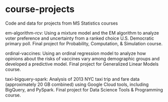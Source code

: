 # course-projects
Code and data for projects from MS Statistics courses

em-algorithm-rcv: Using a mixture model and the EM algorithm to analyze voter preference and uncertainty from a ranked choice U.S. Democratic primary poll. Final project for Probability, Computation, & Simulation course.

ordinal-vaccines: Using an ordinal regression model to analyze how opinions about the risks of vaccines vary among demographic groups and developed a predictive model. Final project for Generalized Linear Models course.

taxi-bigquery-spark: Analysis of 2013 NYC taxi trip and fare data (approximately 20 GB combined) using Google Cloud tools, including BigQuery, and PySpark. Final project for Data Science Tools & Programming course.
